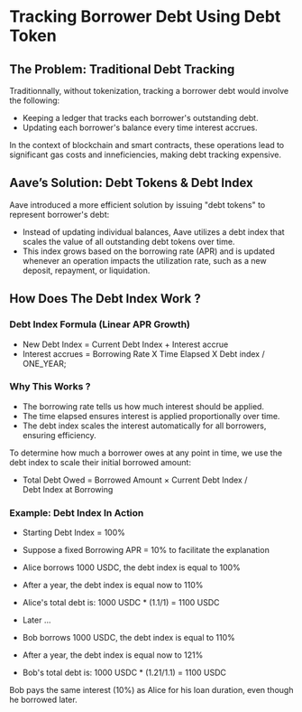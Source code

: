 # Tracking Borrower Debt Using Debt Token

## The Problem: Traditional Debt Tracking

Traditionnally, without tokenization, tracking a borrower debt would involve the following:

* Keeping a ledger that tracks each borrower's outstanding debt.
* Updating each borrower's balance every time interest accrues.

In the context of blockchain and smart contracts, these operations lead to significant
gas costs and inneficiencies, making debt tracking expensive.

## Aave’s Solution: Debt Tokens & Debt Index

Aave introduced a more efficient solution by issuing "debt tokens" to represent borrower's
debt:
* Instead of updating individual balances, Aave utilizes a debt index that scales the 
value of all outstanding debt tokens over time. 
* This index grows based on the borrowing rate (APR) and is updated whenever an operation 
impacts the utilization rate, such as a new deposit, repayment, or liquidation.

## How Does The Debt Index Work ?

### Debt Index Formula (Linear APR Growth)

* New Debt Index = Current Debt Index + Interest accrue
* Interest accrues = Borrowing Rate X Time Elapsed X Debt index / ONE_YEAR;

### Why This Works ?

* The borrowing rate tells us how much interest should be applied.
* The time elapsed ensures interest is applied proportionally over time.
* The debt index scales the interest automatically for all borrowers, ensuring efficiency.

To determine how much a borrower owes at any point in time, we use the debt index to scale 
their initial borrowed amount:

* Total Debt Owed = Borrowed Amount × Current Debt Index / Debt Index at Borrowing

### Example: Debt Index In Action

* Starting Debt Index = 100%
* Suppose a fixed Borrowing APR = 10% to facilitate the explanation
* Alice borrows 1000 USDC, the debt index is equal to 100%
* After a year, the debt index is equal now to 110%
* Alice's total debt is: 1000 USDC * (1.1/1) = 1100 USDC

* Later ...

* Bob borrows 1000 USDC, the debt index is equal to 110%
* After a year, the debt index is equal now to 121%
* Bob's total debt is: 1000 USDC * (1.21/1.1) = 1100 USDC

Bob pays the same interest (10%) as Alice for his loan duration, even though he borrowed later.